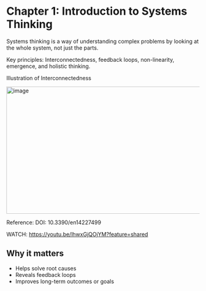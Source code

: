 # Chapter 1: Introduction to Systems Thinking

Systems thinking is a way of understanding complex problems by looking at the whole system, not just the parts.

Key principles: Interconnectedness, feedback loops, non-linearity, emergence, and holistic thinking.

Illustration of Interconnectedness

<img width="549" height="332" alt="image" src="https://github.com/user-attachments/assets/5d249a53-c49a-4076-8624-13b389d06f70" />

Reference: DOI: 10.3390/en14227499

WATCH: https://youtu.be/lhwxGjQOjYM?feature=shared

## Why it matters

- Helps solve root causes
- Reveals feedback loops
- Improves long-term outcomes or goals


